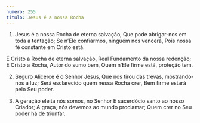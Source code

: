 ```yaml
---
numero: 255
titulo: Jesus é a nossa Rocha
---
```

1. Jesus é a nossa Rocha de eterna salvação,
Que pode abrigar-nos em toda a tentação;
Se n’Ele confiarmos, ninguém nos vencerá,
Pois nossa fé constante em Cristo está.

É Cristo a Rocha de eterna salvação,
Real Fundamento da nossa redenção;
É Cristo a Rocha, Autor do sumo bem,
Quem n’Ele firme está, proteção tem.

2. Seguro Alicerce é o Senhor Jesus,
Que nos tirou das trevas, mostrando-nos a luz;
Será esclarecido quem nessa Rocha crer,
Bem firme estará pelo Seu poder.

3. A geração eleita nós somos, no Senhor
E sacerdócio santo ao nosso Criador;
A graça, nós devemos ao mundo proclamar;
Quem crer no Seu poder há de triunfar.
